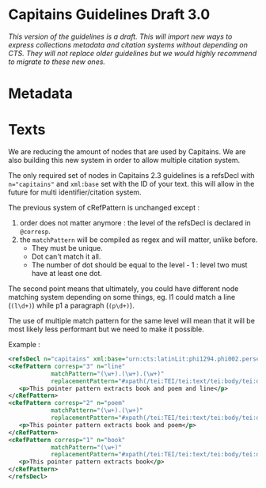 Capitains Guidelines Draft 3.0
===

*This version of the guidelines is a draft. This will import new ways to express collections metadata and citation systems without depending on CTS. They will not replace older guidelines but we would highly recommend to migrate to these new ones.*

# Metadata

# Texts

We are reducing the amount of nodes that are used by Capitains. We are also building this new system in order to allow multiple citation system.

The only required set of nodes in Capitains 2.3 guidelines is a refsDecl with `n="capitains"` and `xml:base` set with the ID of your text. this will allow in the future for multi identifier/citation system.

 The previous system of cRefPattern is unchanged except :
1. order does not matter anymore : the level of the refsDecl is declared in `@corresp`.
2. the `matchPattern` will be compiled as regex and will matter, unlike before.
	- They must be unique.
 	- Dot can't match it all.
 	- The number of dot should be equal to the level - 1 : level two must have at least one dot.

 The second point means that ultimately, you could have different node matching system depending on some things, eg. l1 could match a line (`(l\d+)`) while p1 a paragraph (`(p\d+)`).

 The use of multiple match pattern for the same level will mean that it will be most likely less performant but we need to make it possible.

 Example :

 ```xml
<refsDecl n="capitains" xml:base="urn:cts:latinLit:phi1294.phi002.perseus-lat2">
<cRefPattern corresp="3" n="line"
             matchPattern="(\w+).(\w+).(\w+)"
             replacementPattern="#xpath(/tei:TEI/tei:text/tei:body/tei:div/tei:div[@n='$1']/tei:div[@n='$2']/tei:l[@n='$3'])">
    <p>This pointer pattern extracts book and poem and line</p>
</cRefPattern>
<cRefPattern corresp="2" n="poem"
             matchPattern="(\w+).(\w+)"
             replacementPattern="#xpath(/tei:TEI/tei:text/tei:body/tei:div/tei:div[@n='$1']/tei:div[@n='$2'])">
    <p>This pointer pattern extracts book and poem</p>
</cRefPattern>
<cRefPattern corresp="1" n="book"
             matchPattern="(\w+)"
             replacementPattern="#xpath(/tei:TEI/tei:text/tei:body/tei:div/tei:div[@n='$1'])">
    <p>This pointer pattern extracts book</p>
</cRefPattern>
</refsDecl>
 ```
